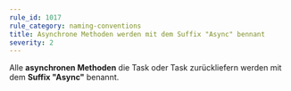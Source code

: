 ```yaml
---
rule_id: 1017
rule_category: naming-conventions
title: Asynchrone Methoden werden mit dem Suffix "Async" bennant
severity: 2
---
```

Alle **asynchronen Methoden** die Task oder Task<TResult> zurückliefern werden mit dem **Suffix "Async"** benannt.
